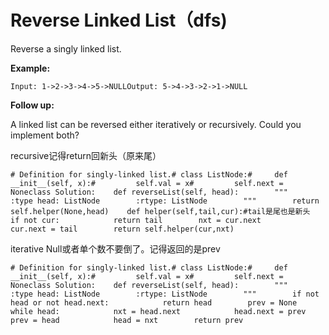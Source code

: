 # Reverse Linked List（dfs\)

Reverse a singly linked list.

**Example:**

```text
Input: 1->2->3->4->5->NULLOutput: 5->4->3->2->1->NULL
```

**Follow up:**

A linked list can be reversed either iteratively or recursively. Could you implement both?

recursive记得return回新头（原来尾）

```text
# Definition for singly-linked list.# class ListNode:#     def __init__(self, x):#         self.val = x#         self.next = Noneclass Solution:    def reverseList(self, head):        """        :type head: ListNode        :rtype: ListNode        """        return self.helper(None,head)    def helper(self,tail,cur):#tail是尾也是新头        if not cur:            return tail        nxt = cur.next        cur.next = tail        return self.helper(cur,nxt)
```

iterative Null或者单个数不要倒了。记得返回的是prev

```text
# Definition for singly-linked list.# class ListNode:#     def __init__(self, x):#         self.val = x#         self.next = Noneclass Solution:    def reverseList(self, head):        """        :type head: ListNode        :rtype: ListNode        """        if not head or not head.next:            return head        prev = None        while head:            nxt = head.next            head.next = prev            prev = head            head = nxt        return prev
```

